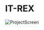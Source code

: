 # IT-REX



![ProjectScreen](https://devfolio-prod.s3.ap-south-1.amazonaws.com/hackathons/683fee6778374fa69133836ad401847d/projects/8142629861c6416f9f5e3de07798280d/248f41c7-a5d5-419a-8471-3604bd4a2833.png)
